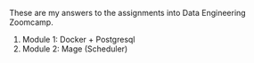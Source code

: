 These are my answers to the assignments into Data Engineering Zoomcamp. 
1. Module 1: Docker + Postgresql
2. Module 2: Mage (Scheduler)
